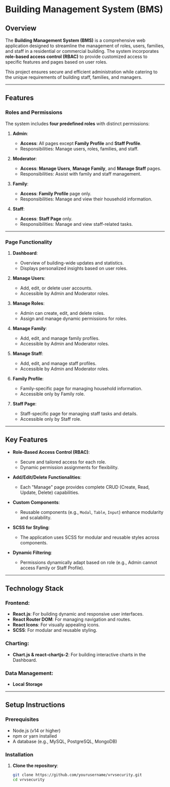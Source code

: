 # **Building Management System (BMS)**

## **Overview**
The **Building Management System (BMS)** is a comprehensive web application designed to streamline the management of roles, users, families, and staff in a residential or commercial building. The system incorporates **role-based access control (RBAC)** to provide customized access to specific features and pages based on user roles. 

This project ensures secure and efficient administration while catering to the unique requirements of building staff, families, and managers.

---

## **Features**

### **Roles and Permissions**
The system includes **four predefined roles** with distinct permissions:
1. **Admin**:
   - **Access**: All pages except **Family Profile** and **Staff Profile**.
   - Responsibilities: Manage users, roles, families, and staff.

2. **Moderator**:
   - **Access**: **Manage Users**, **Manage Family**, and **Manage Staff** pages.
   - Responsibilities: Assist with family and staff management.

3. **Family**:
   - **Access**: **Family Profile** page only.
   - Responsibilities: Manage and view their household information.

4. **Staff**:
   - **Access**: **Staff Page** only.
   - Responsibilities: Manage and view staff-related tasks.

---

### **Page Functionality**
1. **Dashboard**:
   - Overview of building-wide updates and statistics.
   - Displays personalized insights based on user roles.

2. **Manage Users**:
   - Add, edit, or delete user accounts.
   - Accessible by Admin and Moderator roles.

3. **Manage Roles**:
   - Admin can create, edit, and delete roles.
   - Assign and manage dynamic permissions for roles.

4. **Manage Family**:
   - Add, edit, and manage family profiles.
   - Accessible by Admin and Moderator roles.

5. **Manage Staff**:
   - Add, edit, and manage staff profiles.
   - Accessible by Admin and Moderator roles.

6. **Family Profile**:
   - Family-specific page for managing household information.
   - Accessible only by Family role.

7. **Staff Page**:
   - Staff-specific page for managing staff tasks and details.
   - Accessible only by Staff role.

---

## **Key Features**
- **Role-Based Access Control (RBAC)**:
  - Secure and tailored access for each role.
  - Dynamic permission assignments for flexibility.

- **Add/Edit/Delete Functionalities**:
  - Each "Manage" page provides complete CRUD (Create, Read, Update, Delete) capabilities.

- **Custom Components**:
  - Reusable components (e.g., `Modal`, `Table`, `Input`) enhance modularity and scalability.

- **SCSS for Styling**:
  - The application uses SCSS for modular and reusable styles across components.

- **Dynamic Filtering**:
  - Permissions dynamically adapt based on role (e.g., Admin cannot access Family or Staff Profile).


---

## **Technology Stack**

### **Frontend**:
- **React.js**: For building dynamic and responsive user interfaces.
- **React Router DOM**: For managing navigation and routes.
- **React Icons**: For visually appealing icons.
- **SCSS**: For modular and reusable styling.

### **Charting**:
- **Chart.js & react-chartjs-2**: For building interactive charts in the Dashboard.

### **Data Management**:
- **Local Storage** 

---

## **Setup Instructions**

### **Prerequisites**
- Node.js (v14 or higher)
- npm or yarn installed
- A database (e.g., MySQL, PostgreSQL, MongoDB)

### **Installation**
1. **Clone the repository**:
   ```bash
   git clone https://github.com/yourusername/vrvsecurity.git
   cd vrvsecurity
